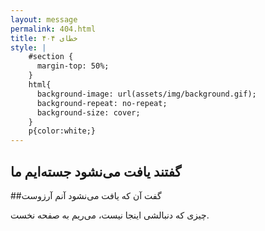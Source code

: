 ```yaml
---
layout: message
permalink: 404.html
title: خطای ۴۰۴
style: |
    #section {
      margin-top: 50%;
    }
    html{
      background-image: url(assets/img/background.gif);
      background-repeat: no-repeat;
      background-size: cover;
    }
    p{color:white;}
---
```


## گفتند یافت می‌نشود جسته‌ایم ما

##گفت آن که یافت می‌نشود آنم آرزوست

چیزی که دنبالشی اینجا نیست، می‌ریم به صفحه نخست.